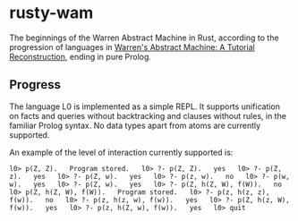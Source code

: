 # rusty-wam

The beginnings of the Warren Abstract Machine in Rust, according to
the progression of languages in [Warren's Abstract Machine: A Tutorial
Reconstruction](http://wambook.sourceforge.net/wambook.pdf), ending in
pure Prolog.

## Progress

The language L0 is implemented as a simple REPL. It supports
unification on facts and queries without backtracking and clauses
without rules, in the familiar Prolog syntax. No data types apart from
atoms are currently supported.

An example of the level of interaction currently supported is:

`l0> p(Z, Z).  
Program stored.  
l0> ?- p(Z, Z).  
yes  
l0> ?- p(Z, z).  
yes  
l0> ?- p(Z, w).  
yes  
l0> ?- p(z, w).  
no  
l0> ?- p(w, w).  
yes  
l0> ?- p(Z, w).  
yes  
l0> ?- p(Z, h(Z, W), f(W)).  
no  
l0> p(Z, h(Z, W), f(W)).  
Program stored.  
l0> ?- p(z, h(z, z), f(w)).  
no  
l0> ?- p(z, h(z, w), f(w)).  
yes  
l0> ?- p(Z, h(z, W), f(w)).  
yes  
l0> ?- p(z, h(Z, w), f(w)).  
yes  
l0> quit`